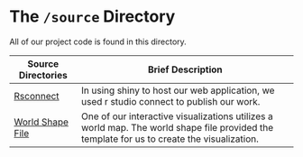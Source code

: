 # The `/source` Directory

All of our project code is found in this directory. 

|Source Directories | Brief Description|
|---------------| -----------------|
|[Rsconnect](https://github.com/info201a-au2022/project-group-8-ad/tree/main/source/rsconnect/shinyapps.io/mmk49) | In using shiny to host our web application, we used r studio connect to publish our work. 
|[World Shape File](https://github.com/info201a-au2022/project-group-8-ad/tree/main/source/world_shape_file) | One of our interactive visualizations utilizes a world map. The world shape file provided the template for us to create the visualization. 

